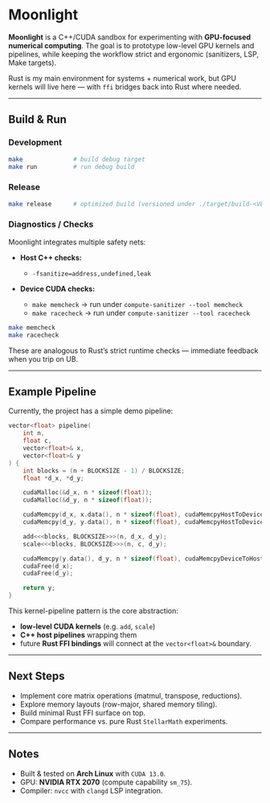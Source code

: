 # Moonlight

**Moonlight** is a C++/CUDA sandbox for experimenting with **GPU-focused numerical computing**.
The goal is to prototype low-level GPU kernels and pipelines, while keeping the workflow strict and ergonomic (sanitizers, LSP, Make targets).

Rust is my main environment for systems + numerical work, but GPU kernels will live here — with `ffi` bridges back into Rust where needed.

---

## Build & Run

### Development

```bash
make              # build debug target
make run          # run debug build
```

### Release

```bash
make release      # optimized build (versioned under ./target/build-<VERSION>/)
```

### Diagnostics / Checks

Moonlight integrates multiple safety nets:

* **Host C++ checks:**

  * `-fsanitize=address,undefined,leak`
* **Device CUDA checks:**

  * `make memcheck` → run under `compute-sanitizer --tool memcheck`
  * `make racecheck` → run under `compute-sanitizer --tool racecheck`

```bash
make memcheck
make racecheck
```

These are analogous to Rust’s strict runtime checks — immediate feedback when you trip on UB.

---

## Example Pipeline

Currently, the project has a simple demo pipeline:

```cpp
vector<float> pipeline(
    int n,
    float c,
    vector<float>& x,
    vector<float>& y
) {
    int blocks = (n + BLOCKSIZE - 1) / BLOCKSIZE;
    float *d_x, *d_y;

    cudaMalloc(&d_x, n * sizeof(float));
    cudaMalloc(&d_y, n * sizeof(float));

    cudaMemcpy(d_x, x.data(), n * sizeof(float), cudaMemcpyHostToDevice);
    cudaMemcpy(d_y, y.data(), n * sizeof(float), cudaMemcpyHostToDevice);

    add<<<blocks, BLOCKSIZE>>>(n, d_x, d_y);
    scale<<<blocks, BLOCKSIZE>>>(n, c, d_y);

    cudaMemcpy(y.data(), d_y, n * sizeof(float), cudaMemcpyDeviceToHost);
    cudaFree(d_x);
    cudaFree(d_y);

    return y;
}
```

This kernel-pipeline pattern is the core abstraction:

* **low-level CUDA kernels** (e.g. `add`, `scale`)
* **C++ host pipelines** wrapping them
* future **Rust FFI bindings** will connect at the `vector<float>&` boundary.

---

## Next Steps

* Implement core matrix operations (matmul, transpose, reductions).
* Explore memory layouts (row-major, shared memory tiling).
* Build minimal Rust FFI surface on top.
* Compare performance vs. pure Rust `StellarMath` experiments.

---

## Notes

* Built & tested on **Arch Linux** with `CUDA 13.0`.
* GPU: **NVIDIA RTX 2070** (compute capability `sm_75`).
* Compiler: `nvcc` with `clangd` LSP integration.
